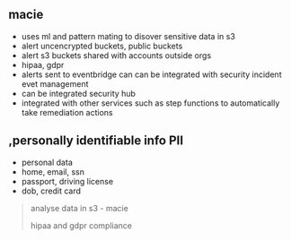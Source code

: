 ## macie

- uses ml and pattern mating to disover sensitive data in s3
- alert uncencrypted buckets, public buckets
- alert s3 buckets shared with accounts outside orgs
- hipaa, gdpr
- alerts sent to eventbridge can can be integrated with security incident evet management
- can be integrated security hub
- integrated with other services such as step functions to automatically take remediation actions

## ,personally identifiable info PII

- personal data
- home, email, ssn
- passport, driving license
- dob, credit card

> analyse data in s3 - macie
>
> hipaa and gdpr compliance